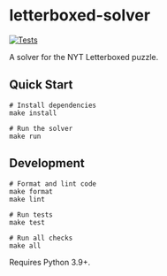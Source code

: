 # letterboxed-solver

[![Tests](https://github.com/elle-trudgett/letterboxed-solver/actions/workflows/tests.yml/badge.svg)](https://github.com/elle-trudgett/letterboxed-solver/actions/workflows/tests.yml)

A solver for the NYT Letterboxed puzzle.

## Quick Start

```shell
# Install dependencies
make install

# Run the solver
make run
```

## Development

```shell
# Format and lint code
make format
make lint

# Run tests
make test

# Run all checks
make all
```

Requires Python 3.9+.